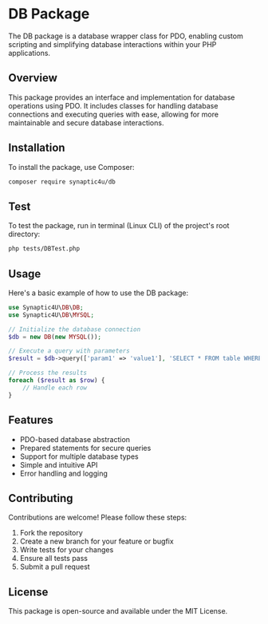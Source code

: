 # DB Package

The DB package is a database wrapper class for PDO, enabling custom scripting and simplifying database interactions within your PHP applications.

## Overview

This package provides an interface and implementation for database operations using PDO. It includes classes for handling database connections and executing queries with ease, allowing for more maintainable and secure database interactions.

## Installation

To install the package, use Composer:

```bash
composer require synaptic4u/db
```

## Test

To test the package, run in terminal (Linux CLI) of the project's root directory:

```bash 
php tests/DBTest.php
```

## Usage

Here's a basic example of how to use the DB package:

```php
use Synaptic4U\DB\DB;
use Synaptic4U\DB\MYSQL;

// Initialize the database connection
$db = new DB(new MYSQL());

// Execute a query with parameters
$result = $db->query(['param1' => 'value1'], 'SELECT * FROM table WHERE column = :param1');

// Process the results
foreach ($result as $row) {
    // Handle each row
}
```

## Features

- PDO-based database abstraction
- Prepared statements for secure queries
- Support for multiple database types
- Simple and intuitive API
- Error handling and logging

## Contributing

Contributions are welcome! Please follow these steps:

1. Fork the repository
2. Create a new branch for your feature or bugfix
3. Write tests for your changes
4. Ensure all tests pass
5. Submit a pull request

## License

This package is open-source and available under the MIT License.
